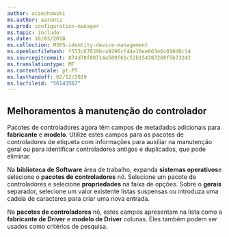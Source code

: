 ```yaml
---
author: aczechowski
ms.author: aaroncz
ms.prod: configuration-manager
ms.topic: include
ms.date: 10/03/2018
ms.collection: M365-identity-device-management
ms.openlocfilehash: f553c67839bca9296cf44a10ee663e6c010d0c14
ms.sourcegitcommit: 874d78f08714a509f61c52b154387268f5b73242
ms.translationtype: MT
ms.contentlocale: pt-PT
ms.lasthandoff: 02/12/2019
ms.locfileid: "56143567"
---
```

## <a name="bkmk_drivers"></a> Melhoramentos à manutenção do controlador
<!--1358270-->

Pacotes de controladores agora têm campos de metadados adicionais para **fabricante** e **modelo**. Utilize estes campos para os pacotes de controladores de etiqueta com informações para auxiliar na manutenção geral ou para identificar controladores antigos e duplicados, que pode eliminar.

Na **biblioteca de Software** área de trabalho, expanda **sistemas operativos**e selecione o **pacotes de controladores** nó. Selecione um pacote de controladores e selecione **propriedades** na faixa de opções. Sobre o **gerais** separador, selecione um valor existente listas suspensas ou introduza uma cadeia de caracteres para criar uma nova entrada. 

Na **pacotes de controladores** nó, estes campos apresentam na lista como a **fabricante de Driver** e **modelo de Driver** colunas. Eles também podem ser usados como critérios de pesquisa. 


